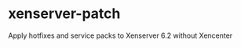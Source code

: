 xenserver-patch
===============

Apply hotfixes and service packs to Xenserver 6.2 without Xencenter 
